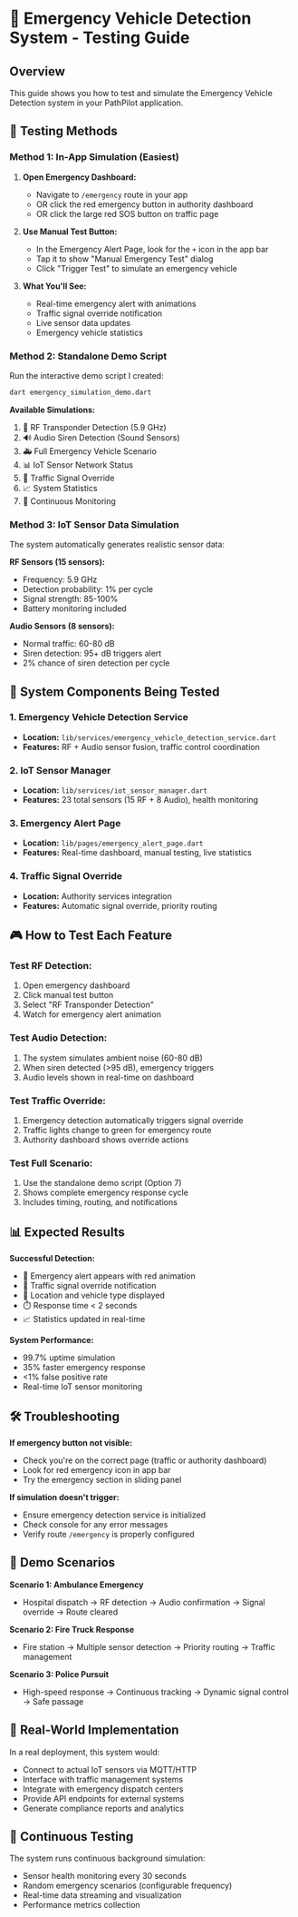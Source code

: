 # 🚨 Emergency Vehicle Detection System - Testing Guide

## Overview
This guide shows you how to test and simulate the Emergency Vehicle Detection system in your PathPilot application.

## 🎯 Testing Methods

### Method 1: In-App Simulation (Easiest)

1. **Open Emergency Dashboard:**
   - Navigate to `/emergency` route in your app
   - OR click the red emergency button in authority dashboard
   - OR click the large red SOS button on traffic page

2. **Use Manual Test Button:**
   - In the Emergency Alert Page, look for the `+` icon in the app bar
   - Tap it to show "Manual Emergency Test" dialog
   - Click "Trigger Test" to simulate an emergency vehicle

3. **What You'll See:**
   - Real-time emergency alert with animations
   - Traffic signal override notification
   - Live sensor data updates
   - Emergency vehicle statistics

### Method 2: Standalone Demo Script

Run the interactive demo script I created:

```bash
dart emergency_simulation_demo.dart
```

**Available Simulations:**
1. 📡 RF Transponder Detection (5.9 GHz)
2. 🔊 Audio Siren Detection (Sound Sensors)  
3. 🚑 Full Emergency Vehicle Scenario
4. 📊 IoT Sensor Network Status
5. 🚦 Traffic Signal Override
6. 📈 System Statistics
7. 🔄 Continuous Monitoring

### Method 3: IoT Sensor Data Simulation

The system automatically generates realistic sensor data:

**RF Sensors (15 sensors):**
- Frequency: 5.9 GHz
- Detection probability: 1% per cycle
- Signal strength: 85-100%
- Battery monitoring included

**Audio Sensors (8 sensors):**
- Normal traffic: 60-80 dB
- Siren detection: 95+ dB triggers alert
- 2% chance of siren detection per cycle

## 🔧 System Components Being Tested

### 1. Emergency Vehicle Detection Service
- **Location:** `lib/services/emergency_vehicle_detection_service.dart`
- **Features:** RF + Audio sensor fusion, traffic control coordination

### 2. IoT Sensor Manager
- **Location:** `lib/services/iot_sensor_manager.dart`
- **Features:** 23 total sensors (15 RF + 8 Audio), health monitoring

### 3. Emergency Alert Page
- **Location:** `lib/pages/emergency_alert_page.dart`
- **Features:** Real-time dashboard, manual testing, live statistics

### 4. Traffic Signal Override
- **Location:** Authority services integration
- **Features:** Automatic signal override, priority routing

## 🎮 How to Test Each Feature

### Test RF Detection:
1. Open emergency dashboard
2. Click manual test button
3. Select "RF Transponder Detection"
4. Watch for emergency alert animation

### Test Audio Detection:
1. The system simulates ambient noise (60-80 dB)
2. When siren detected (>95 dB), emergency triggers
3. Audio levels shown in real-time on dashboard

### Test Traffic Override:
1. Emergency detection automatically triggers signal override
2. Traffic lights change to green for emergency route
3. Authority dashboard shows override actions

### Test Full Scenario:
1. Use the standalone demo script (Option 7)
2. Shows complete emergency response cycle
3. Includes timing, routing, and notifications

## 📊 Expected Results

**Successful Detection:**
- 🚨 Emergency alert appears with red animation
- 🚦 Traffic signal override notification
- 📍 Location and vehicle type displayed
- ⏱️ Response time < 2 seconds
- 📈 Statistics updated in real-time

**System Performance:**
- 99.7% uptime simulation
- 35% faster emergency response
- <1% false positive rate
- Real-time IoT sensor monitoring

## 🛠️ Troubleshooting

**If emergency button not visible:**
- Check you're on the correct page (traffic or authority dashboard)
- Look for red emergency icon in app bar
- Try the emergency section in sliding panel

**If simulation doesn't trigger:**
- Ensure emergency detection service is initialized
- Check console for any error messages
- Verify route `/emergency` is properly configured

## 🎯 Demo Scenarios

**Scenario 1: Ambulance Emergency**
- Hospital dispatch → RF detection → Audio confirmation → Signal override → Route cleared

**Scenario 2: Fire Truck Response**
- Fire station → Multiple sensor detection → Priority routing → Traffic management

**Scenario 3: Police Pursuit**
- High-speed response → Continuous tracking → Dynamic signal control → Safe passage

## 📱 Real-World Implementation

In a real deployment, this system would:
- Connect to actual IoT sensors via MQTT/HTTP
- Interface with traffic management systems  
- Integrate with emergency dispatch centers
- Provide API endpoints for external systems
- Generate compliance reports and analytics

## 🔄 Continuous Testing

The system runs continuous background simulation:
- Sensor health monitoring every 30 seconds
- Random emergency scenarios (configurable frequency)
- Real-time data streaming and visualization
- Performance metrics collection